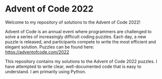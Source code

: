 # Advent of Code 2022
Welcome to my repository of solutions to the Advent of Code 2022!

Advent of Code is an annual event where programmers are challenged to solve a series of increasingly difficult coding puzzles. Each day, a new puzzle is released, and participants compete to write the most efficient and elegant solution. Puzzles can be found here: https://adventofcode.com/2022

This repository contains my solutions to the Advent of Code 2022 puzzles. I have attempted to write clear, well-documented code that is easy to understand. I am primarily using Python.

